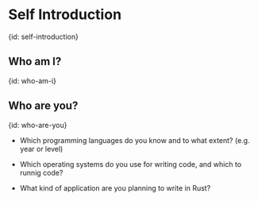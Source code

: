 # Self Introduction
{id: self-introduction}

## Who am I?
{id: who-am-i}

## Who are you?
{id: who-are-you}


* Which programming languages do you know and to what extent? (e.g. year or level)
* Which operating systems do you use for writing code, and which to runnig code?

* What kind of application are you planning to write in Rust?

